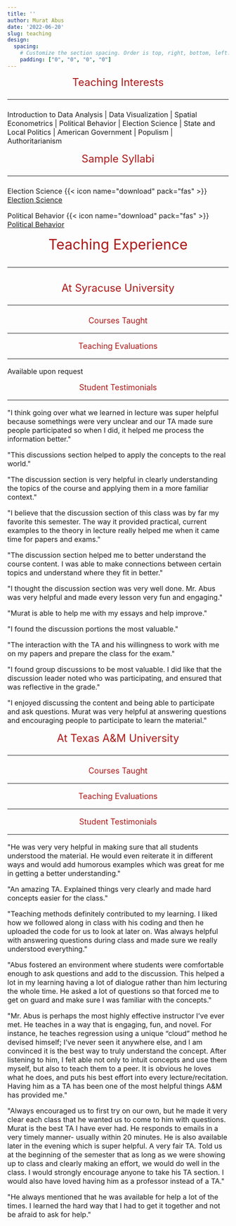```yaml
---
title: ''
author: Murat Abus
date: '2022-06-20'
slug: teaching
design:
  spacing:
    # Customize the section spacing. Order is top, right, bottom, left.
    padding: ["0", "0", "0", "0"]  
---
```



<font size="5"><p style="text-align: center; color:#ae1717;">Teaching Interests</p>
<hr/> </font>

<font size="3">
Introduction to Data Analysis | Data Visualization | Spatial Econometrics | Political Behavior | Election Science | State and Local Politics | American Government | Populism | Authoritarianism


<font size="5"><p style="text-align: center; color:#ae1717;">Sample Syllabi</p>
<hr/> </font>

Election Science {{< icon name="download" pack="fas" >}} [Election Science](/uploads/abus_syllabus_election_science.pdf)

Political Behavior {{< icon name="download" pack="fas" >}} [Political Behavior](/uploads/abus_syllabus_political_behavior.pdf)

<font size="6"><p style="text-align: center; color:#ae1717;">Teaching Experience</p>
<hr/> </font>

<font size="5"><p style="text-align: center; color:#ae1717;">At Syracuse University</p>
<hr/> </font>

<font size="4"><p style="text-align: center; color:#ae1717;">Courses Taught</p>
<hr/> </font>

<font size="4"><p style="text-align: center; color:#ae1717;">Teaching Evaluations</p>
<hr/> </font>

<font size="3"> 
Available upon request

<font size="4"><p style="text-align: center; color:#ae1717;">Student Testimonials</p>
<hr/> </font>





<font size="3"> 

"I think going over what we learned in lecture was super helpful because somethings were very unclear and our TA made sure people participated so when I did, it helped me process the information better."

"This discussions section helped to apply the concepts to the real world."

"The discussion section is very helpful in clearly understanding the topics of the course and applying them in a more familiar context."

"I believe that the discussion section of this class was by far my favorite this semester. The way it provided practical, current examples to the theory in lecture really helped me when it came time for papers and exams."

"The discussion section helped me to better understand the course content. I was able to make connections between certain topics and understand where they fit in better."

"I thought the discussion section was very well done. Mr. Abus was very helpful and made every lesson very fun and engaging."

"Murat is able to help me with my essays and help improve."

"I found the discussion portions the most valuable."

"The interaction with the TA and his willingness to work with me on my papers and prepare the class for the exam."

"I found group discussions to be most valuable. I did like that the discussion leader noted who was participating, and ensured that was reflective in the grade."

"I enjoyed discussing the content and being able to participate and ask questions. Murat was very helpful at answering questions and encouraging people to participate to learn the material."

<font size="5"><p style="text-align: center; color:#ae1717;">At Texas A&M University</p>
<hr/> </font>

<font size="4"><p style="text-align: center; color:#ae1717;">Courses Taught</p>
<hr/> </font>

<font size="4"><p style="text-align: center; color:#ae1717;">Teaching Evaluations</p>
<hr/> </font>

<font size="4"><p style="text-align: center; color:#ae1717;">Student Testimonials</p>
<hr/> </font>

<font size="3"> 

"He was very very helpful in making sure that all students understood the material. He would even reiterate it in different ways and would add humorous examples which was great for me in getting a better understanding."

"An amazing TA. Explained things very clearly and made hard concepts easier for the class."

"Teaching methods definitely contributed to my learning. I liked how we followed along in class with his coding and then he uploaded the code for us to look at later on. Was always helpful with answering questions during class and made sure we really understood everything."

"Abus fostered an environment where students were comfortable enough to ask questions and add to the discussion. This helped a lot in my learning having a lot of dialogue rather than him lecturing the whole time. He asked a lot of questions so that forced me to get on guard and make sure I was familiar with the concepts."

"Mr. Abus is perhaps the most highly effective instructor I’ve ever met. He teaches in a way that is engaging, fun, and novel. For instance, he teaches regression using a unique “cloud” method he devised himself; I’ve never seen it anywhere else, and I am convinced it is the best way to truly understand the concept. After listening to him, I felt able not only to intuit concepts and use them myself, but also to teach them to a peer. It is obvious he loves what he does, and puts his best effort into every lecture/recitation. Having him as a TA has been one of the most helpful things A&M has provided me."

"Always encouraged us to first try on our own, but he made it very clear each class that he wanted us to come to him with questions. Murat is the best TA I have ever had. He responds to emails in a very timely manner- usually within 20 minutes. He is also available later in the evening which is super helpful. A very fair TA. Told us at the beginning of the semester that as long as we were showing up to class and clearly making an effort, we would do well in the class. I would strongly encourage anyone to take his TA section. I would also have loved having him as a professor instead of a TA."

"He always mentioned that he was available for help a lot of the times. I learned the hard way that I had to get it together and not be afraid to ask for help."